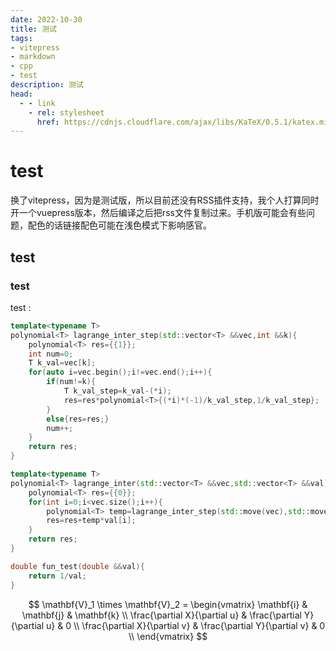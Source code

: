 ```yaml
---
date: 2022-10-30
title: 测试
tags:
- vitepress
- markdown
- cpp
- test
description: 测试
head:
  - - link
    - rel: stylesheet
      href: https://cdnjs.cloudflare.com/ajax/libs/KaTeX/0.5.1/katex.min.css
---
```


# test

换了vitepress，因为是测试版，所以目前还没有RSS插件支持，我个人打算同时开一个vuepress版本，然后编译之后把rss文件复制过来。手机版可能会有些问题，配色的话链接配色可能在浅色模式下影响感官。

## test

### test

test :

```cpp
template<typename T>
polynomial<T> lagrange_inter_step(std::vector<T> &&vec,int &&k){
    polynomial<T> res={{1}};
    int num=0;
    T k_val=vec[k];
    for(auto i=vec.begin();i!=vec.end();i++){
        if(num!=k){
            T k_val_step=k_val-(*i);
            res=res*polynomial<T>{(*i)*(-1)/k_val_step,1/k_val_step};
        }
        else{res=res;}
        num++;
    }
    return res;
}

template<typename T>
polynomial<T> lagrange_inter(std::vector<T> &&vec,std::vector<T> &&val){
    polynomial<T> res={{0}};
    for(int i=0;i<vec.size();i++){
        polynomial<T> temp=lagrange_inter_step(std::move(vec),std::move(i));
        res=res+temp*val[i];
    }
    return res;
}

double fun_test(double &&val){
    return 1/val;
}
```

$$
\mathbf{V}_1 \times \mathbf{V}_2 =  \begin{vmatrix}
\mathbf{i} & \mathbf{j} & \mathbf{k} \\
\frac{\partial X}{\partial u} &  \frac{\partial Y}{\partial u} & 0 \\
\frac{\partial X}{\partial v} &  \frac{\partial Y}{\partial v} & 0 \\
\end{vmatrix}
$$

